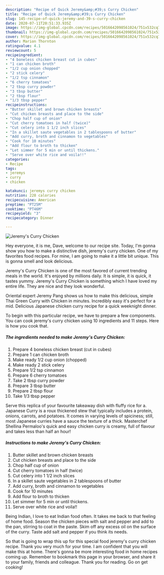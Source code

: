 ```yaml
---
description: "Recipe of Quick Jeremy&amp;#39;s Curry Chicken"
title: "Recipe of Quick Jeremy&amp;#39;s Curry Chicken"
slug: 145-recipe-of-quick-jeremy-and-39-s-curry-chicken
date: 2020-07-11T20:51:33.935Z
image: https://img-global.cpcdn.com/recipes/5016642098561024/751x532cq70/jeremys-curry-chicken-recipe-main-photo.jpg
thumbnail: https://img-global.cpcdn.com/recipes/5016642098561024/751x532cq70/jeremys-curry-chicken-recipe-main-photo.jpg
cover: https://img-global.cpcdn.com/recipes/5016642098561024/751x532cq70/jeremys-curry-chicken-recipe-main-photo.jpg
author: Marion Thornton
ratingvalue: 4.1
reviewcount: 5
recipeingredient:
- "4 boneless chicken breast cut in cubes"
- "1 can chicken broth"
- "1/2 cup onion chopped"
- "2 stick celery"
- "1/2 tsp cinnamon"
- "6 cherry tomatoes"
- "2 tbsp curry powder"
- "3 tbsp butter"
- "2 tbsp flour"
- "1/3 tbsp pepper"
recipeinstructions:
- "Butter skillet and brown chicken breasts"
- "Cut chicken breasts and place to the side"
- "Chop half cup of onion"
- "Cut cherry tomatoes in half (twice)"
- "Cut celery into 1 1/2 inch slices"
- "In a skillet saute vegetables in 2 tablespoons of butter"
- "Add curry, broth and cinnamon to vegetables"
- "Cook for 10 minutes"
- "Add flour to broth to thicken"
- "Let simmer for 5 min or until thickens."
- "Serve over white rice and voila!!"
categories:
- Recipe
tags:
- jeremys
- curry
- chicken

katakunci: jeremys curry chicken 
nutrition: 228 calories
recipecuisine: American
preptime: "PT25M"
cooktime: "PT46M"
recipeyield: "3"
recipecategory: Dinner

---
```



![Jeremy&#39;s Curry Chicken](https://img-global.cpcdn.com/recipes/5016642098561024/751x532cq70/jeremys-curry-chicken-recipe-main-photo.jpg)

Hey everyone, it is me, Dave, welcome to our recipe site. Today, I'm gonna show you how to make a distinctive dish, jeremy&#39;s curry chicken. One of my favorites food recipes. For mine, I am going to make it a little bit unique. This is gonna smell and look delicious.

Jeremy&#39;s Curry Chicken is one of the most favored of current trending meals in the world. It's enjoyed by millions daily. It is simple, it is quick, it tastes yummy. Jeremy&#39;s Curry Chicken is something which I have loved my entire life. They are nice and they look wonderful.

Oriental expert Jeremy Pang shows us how to make this delicious, simple Thai Green Curry with Chicken in minutes. Incredibly easy it&#39;s perfect for a mid. Delicious Japanese chicken curry recipe for a quick weeknight dinner.


To begin with this particular recipe, we have to prepare a few components. You can cook jeremy&#39;s curry chicken using 10 ingredients and 11 steps. Here is how you cook that.

<!--inarticleads1-->

##### The ingredients needed to make Jeremy&#39;s Curry Chicken:

1. Prepare 4 boneless chicken breast (cut in cubes)
1. Prepare 1 can chicken broth
1. Make ready 1/2 cup onion (chopped)
1. Make ready 2 stick celery
1. Prepare 1/2 tsp cinnamon
1. Prepare 6 cherry tomatoes
1. Take 2 tbsp curry powder
1. Prepare 3 tbsp butter
1. Prepare 2 tbsp flour
1. Take 1/3 tbsp pepper


Serve this replica of your favourite takeaway dish with fluffy rice for a. Japanese Curry is a roux thickened stew that typically includes a protein, onions, carrots, and potatoes. It comes in varying levels of spiciness; still, most Japanese curries have a sauce the texture of a thick. Masterchef Shellina Permaloo&#39;s quick and easy chicken curry is creamy, full of flavour and takes less than half an hour! 

<!--inarticleads2-->

##### Instructions to make Jeremy&#39;s Curry Chicken:

1. Butter skillet and brown chicken breasts
1. Cut chicken breasts and place to the side
1. Chop half cup of onion
1. Cut cherry tomatoes in half (twice)
1. Cut celery into 1 1/2 inch slices
1. In a skillet saute vegetables in 2 tablespoons of butter
1. Add curry, broth and cinnamon to vegetables
1. Cook for 10 minutes
1. Add flour to broth to thicken
1. Let simmer for 5 min or until thickens.
1. Serve over white rice and voila!!


Being Indian, I love to eat Indian food often. It takes me back to that feeling of home food. Season the chicken pieces with salt and pepper and add to the pan, stirring to coat in the paste. Skim off any excess oil on the surface of the curry. Taste add salt and pepper if you think its needs. 

So that is going to wrap this up for this special food jeremy&#39;s curry chicken recipe. Thank you very much for your time. I am confident that you will make this at home. There's gonna be more interesting food in home recipes coming up. Remember to bookmark this page in your browser, and share it to your family, friends and colleague. Thank you for reading. Go on get cooking!

